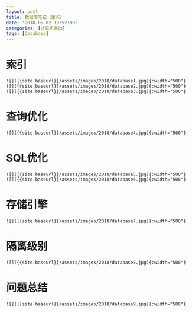 ```yaml
---
layout: post
title: 数据库笔记（重点）
date: '2018-05-02 19:52:00'
categories: [计算机基础]
tags: [Database]
---
```


# 索引
    ![]({{site.baseurl}}/assets/images/2018/database1.jpg){:width="500"}
    ![]({{site.baseurl}}/assets/images/2018/database2.jpg){:width="500"}
    ![]({{site.baseurl}}/assets/images/2018/database3.jpg){:width="500"}

# 查询优化
    ![]({{site.baseurl}}/assets/images/2018/database4.jpg){:width="500"}

# SQL优化
    ![]({{site.baseurl}}/assets/images/2018/database5.jpg){:width="500"}
    ![]({{site.baseurl}}/assets/images/2018/database6.jpg){:width="500"}

# 存储引擎
    ![]({{site.baseurl}}/assets/images/2018/database7.jpg){:width="500"}

# 隔离级别
    ![]({{site.baseurl}}/assets/images/2018/database8.jpg){:width="500"}

# 问题总结
    ![]({{site.baseurl}}/assets/images/2018/database9.jpg){:width="500"}
